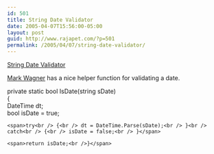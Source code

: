```yaml
---
id: 501
title: String Date Validator
date: 2005-04-07T15:56:00-05:00
layout: post
guid: http://www.rajapet.com/?p=501
permalink: /2005/04/07/string-date-validator/
---
```

[String Date Validator](http://blogs.crsw.com/mark/archive/2005/04/06/829.aspx)

[Mark Wagner](http://blogs.crsw.com/mark) has a nice helper function for validating a date.

<span>private static bool IsDate(string sDate)<br />{<br /> DateTime dt;<br /> bool isDate = true;</span>

    <span>try<br /> {<br /> dt = DateTime.Parse(sDate);<br /> }<br /> catch<br /> {<br /> isDate = false;<br /> }</span>

    <span>return isDate;<br />}</span>